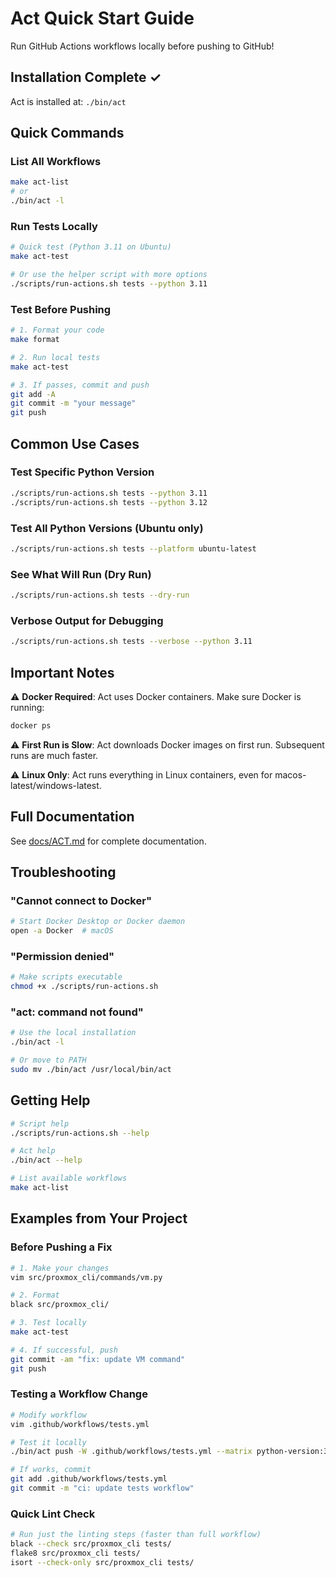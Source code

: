 # Act Quick Start Guide

Run GitHub Actions workflows locally before pushing to GitHub!

## Installation Complete ✓

Act is installed at: `./bin/act`

## Quick Commands

### List All Workflows
```bash
make act-list
# or
./bin/act -l
```

### Run Tests Locally
```bash
# Quick test (Python 3.11 on Ubuntu)
make act-test

# Or use the helper script with more options
./scripts/run-actions.sh tests --python 3.11
```

### Test Before Pushing
```bash
# 1. Format your code
make format

# 2. Run local tests
make act-test

# 3. If passes, commit and push
git add -A
git commit -m "your message"
git push
```

## Common Use Cases

### Test Specific Python Version
```bash
./scripts/run-actions.sh tests --python 3.11
./scripts/run-actions.sh tests --python 3.12
```

### Test All Python Versions (Ubuntu only)
```bash
./scripts/run-actions.sh tests --platform ubuntu-latest
```

### See What Will Run (Dry Run)
```bash
./scripts/run-actions.sh tests --dry-run
```

### Verbose Output for Debugging
```bash
./scripts/run-actions.sh tests --verbose --python 3.11
```

## Important Notes

⚠️ **Docker Required**: Act uses Docker containers. Make sure Docker is running:
```bash
docker ps
```

⚠️ **First Run is Slow**: Act downloads Docker images on first run. Subsequent runs are much faster.

⚠️ **Linux Only**: Act runs everything in Linux containers, even for macos-latest/windows-latest.

## Full Documentation

See [docs/ACT.md](./docs/ACT.md) for complete documentation.

## Troubleshooting

### "Cannot connect to Docker"
```bash
# Start Docker Desktop or Docker daemon
open -a Docker  # macOS
```

### "Permission denied"
```bash
# Make scripts executable
chmod +x ./scripts/run-actions.sh
```

### "act: command not found"
```bash
# Use the local installation
./bin/act -l

# Or move to PATH
sudo mv ./bin/act /usr/local/bin/act
```

## Getting Help

```bash
# Script help
./scripts/run-actions.sh --help

# Act help
./bin/act --help

# List available workflows
make act-list
```

## Examples from Your Project

### Before Pushing a Fix
```bash
# 1. Make your changes
vim src/proxmox_cli/commands/vm.py

# 2. Format
black src/proxmox_cli/

# 3. Test locally
make act-test

# 4. If successful, push
git commit -am "fix: update VM command"
git push
```

### Testing a Workflow Change
```bash
# Modify workflow
vim .github/workflows/tests.yml

# Test it locally
./bin/act push -W .github/workflows/tests.yml --matrix python-version:3.11

# If works, commit
git add .github/workflows/tests.yml
git commit -m "ci: update tests workflow"
```

### Quick Lint Check
```bash
# Run just the linting steps (faster than full workflow)
black --check src/proxmox_cli tests/
flake8 src/proxmox_cli tests/
isort --check-only src/proxmox_cli tests/
```
